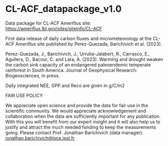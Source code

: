 # CL-ACF_datapackage_v1.0
Data package for CL-ACF Ameriflux site: https://ameriflux.lbl.gov/sites/siteinfo/CL-ACF

First data release of daily carbon fluxes and micrometeorology at the CL-ACF Ameriflux site published by Perez-Quezada, Barichivich et al. (2023).


Perez-Quezada, J., Barichivich, J., Urrutia-Jalabert, R., Carrasco, E., Aguilera, D., Bacour, C. and Lara, A. (2023). Warming and drought weaken the carbon sink capacity of an endangered paleoendemic temperate rainforest in South America. Journal of Geophysical Research: Biogeosciences, in press.

Daily integrated NEE, GPP and Reco are given in g/C/m2

FAIR USE POLICY

We appreciate open science and provide the data for fair use in the scientific community. 
We would appreciate acknowledgement and collaboration when the data are sufficiently important for any publication. 
With this you will benefit from our expert insight and it will also help us to justify and attract the much needed funding to keep the measurements going. 
Please contact Prof. Jonathan Barichivich (data manager): jonathan.barichivich@lsce.ipsl.fr
